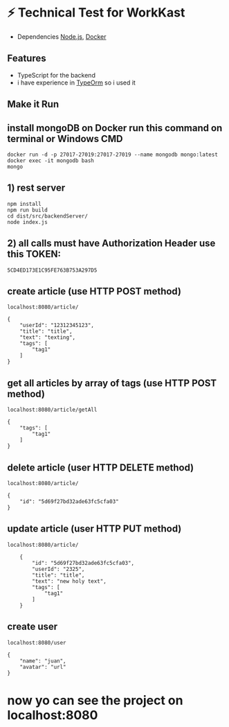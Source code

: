 # ⚡ Technical Test for WorkKast

- Dependencies
[Node.js](https://nodejs.org/),
[Docker](https://www.docker.com/)

## Features
* TypeScript for the backend
* i have experience in [TypeOrm](https://typeorm.io/) so i used it

## Make it Run

## install mongoDB on Docker run this command on terminal or Windows CMD
```
docker run -d -p 27017-27019:27017-27019 --name mongodb mongo:latest
docker exec -it mongodb bash
mongo
```

## 1) rest server 
```
npm install
npm run build
cd dist/src/backendServer/
node index.js

```

## 2) all calls must have Authorization Header use this TOKEN:
```
5CD4ED173E1C95FE763B753A297D5
```


## create article (use HTTP POST method)
```
localhost:8080/article/
```

```
{
    "userId": "12312345123",
    "title": "title",
    "text": "texting",
    "tags": [
        "tag1"
    ]
}
```

## get all articles by array of tags (use HTTP POST method)
```
localhost:8080/article/getAll
```

```
{
	"tags": [
        "tag1"
    ]
}
```




## delete article (user HTTP DELETE method)
```
localhost:8080/article/
```

```
{
    "id": "5d69f27bd32ade63fc5cfa03"
}
```

## update article (user HTTP PUT method)
```
localhost:8080/article/
```

```
    {
        "id": "5d69f27bd32ade63fc5cfa03",
        "userId": "2325",
        "title": "title",
        "text": "new holy text",
        "tags": [
            "tag1"
        ]
    }
```



## create user
```
localhost:8080/user
```

```
{
    "name": "juan",
    "avatar": "url"
}
```



# now yo can see the project on localhost:8080
